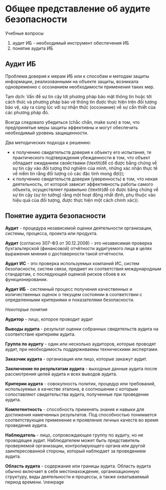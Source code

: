 # Общее представление об аудите безопасности

Учебные вопросы

1. аудит ИБ - необходимый инструмент обеспечения ИБ
2. понятие аудита ИБ

## Аудит ИБ

Проблема доверия к мерам ИБ или к способам и методам защиты информации, реализованными на объекте защиты, возникала одновременно с осознанием необходимости применения таких мер.

Tạm dịch: Vấn đề sự tin cậy tới phương pháp bảo mật thông tin hoặc tới cách thức và phương pháp bảo vệ thông tin được thực hiện trên đối tượng bảo vệ, xảy ra cùng lúc với sự nhận thức (осознание) về sự cần thiết của các phương pháp đó.

Всегда следовало убедиться (chắc chắn, make sure) в том, что предпринятые меры защиты эффективны и могут обеспечить необходимый уровень защищенности.

Два методических подхода к решению:

- к получению свидетельств доверия к объекту его испытания, те практического подтверждения убежденности в том, что объект обладает ожиданием свойствами (\textit{để có được bằng chứng về sự tin cậy vào đối tượng thử nghiệm của mình, những xác nhận thực tế về niềm tin rằng đối tượng có các đặc tính mong đợi});
- к получению свидетельств доверия (уверенность) в том, что некая деятельность, от которой зависит эффективность работы самого объекта, осуществляет правильно (\textit{để có được bằng chứng về sự tin cậy (sự tin tưởng) rằng một hoạt động nhất định, phụ thuộc vào hiệu quả của đối tượng, được thực hiện một cách chính xác}).

## Понятие аудита безопасности

**Аудит** - процедура независимой оценки деятельности организации, системы, процесса, проекта или продукта.

**Аудит** (согласно 307-ФЗ от 30.12.2008) - это независимая проверка бухгальтерской (финансовой) отчётности аудитуемого лица в целях выражения мнения о достоверности такой отчётности.

**Аудит ИС** - это проверка используемых компаний ИС, систем безопасности, систем связи, предмет их соответствия международным стандартам, с последующей оценкой рисков сбоев в их функционировании.

**Аудит ИБ** - системный процесс получения качественных и количественных оценок о текущем состоянии в соответствии с определенными критериями и показателями безопасности.

*Некоторые понятия*

**Аудитор** - лицо, которое проводит аудит

**Выводы аудита** - результат оценки собранных свидетельств аудита на соответствие критериям аудита.

**Группа по аудиту** - один или несколько аудиторов, которые проводят аудит, при необходимость поддерживаемы техническими экспертами.

**Заказчик аудита** - организация или лицо, которые закажут аудит.

**Заключение по результатам аудита** - выходные данные аудита после рассмотрения целей аудита и всех выводов аудита.

**Критерии аудита** - совокупность политик, процедур или требований, используемых в качестве эталона, в соотношении с которым сопоставляют свидетельства аудита, полученные при проведении аудита.

**Компетентность** - способность применять знания и навыки для достижения намеченных результатов. Под способностью понимается соответствующее применение и проявление личных качеств во время проведения аудита.

**Наблюдатель** - лицо, сопровождающее группу по аудиту, но не проводящее аудит. Наблюдателем может быть представитель проверяемой организации, контролирующего органа или другой заинтересованной стороны, который наблюдает за проведением аудита.

**Область аудита** - содержание или границы аудита. Область аудита обычно включает в себя местонахождение, организационную структуру, виды деятельности и процессы, а также охватываемый период времени.
\newpage